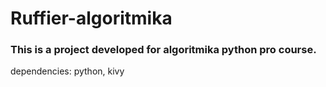 # Ruffier-algoritmika

### This is a project developed for algoritmika python pro course.

dependencies: python, kivy
